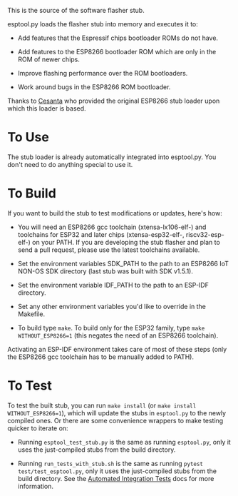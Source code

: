 This is the source of the software flasher stub.

esptool.py loads the flasher stub into memory and executes it to:

* Add features that the Espressif chips bootloader ROMs do not have.

* Add features to the ESP8266 bootloader ROM which are only in the ROM of newer chips.

* Improve flashing performance over the ROM bootloaders.

* Work around bugs in the ESP8266 ROM bootloader.

Thanks to [Cesanta](http://cesanta.com/) who provided the original ESP8266 stub loader upon which this loader is based.

# To Use

The stub loader is already automatically integrated into esptool.py. You don't need to do anything special to use it.

# To Build

If you want to build the stub to test modifications or updates, here's how:

* You will need an ESP8266 gcc toolchain (xtensa-lx106-elf-) and toolchains for ESP32 and later chips (xtensa-esp32-elf-, riscv32-esp-elf-) on your PATH. If you are developing the stub flasher and plan to send a pull request, please use the latest toolchains available.

* Set the environment variables SDK_PATH to the path to an ESP8266 IoT NON-OS SDK directory (last stub was built with SDK v1.5.1).

* Set the environment variable IDF_PATH to the path to an ESP-IDF directory.

* Set any other environment variables you'd like to override in the Makefile.

* To build type `make`. To build only for the ESP32 family, type `make WITHOUT_ESP8266=1` (this negates the need of an ESP8266 toolchain).

Activating an ESP-IDF environment takes care of most of these steps (only the ESP8266 gcc toolchain has to be manually added to PATH).

# To Test

To test the built stub, you can run `make install` (or `make install WITHOUT_ESP8266=1`), which will update the stubs in `esptool.py` to the newly compiled ones. Or there are some convenience wrappers to make testing quicker to iterate on:

* Running `esptool_test_stub.py` is the same as running `esptool.py`, only it uses the just-compiled stubs from the build directory.

* Running `run_tests_with_stub.sh` is the same as running `pytest test/test_esptool.py`, only it uses the just-compiled stubs from the build directory. See the [Automated Integration Tests](https://docs.espressif.com/projects/esptool/en/latest/contributing.html#automated-integration-tests) docs for more information.
